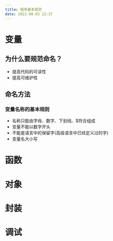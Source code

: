 ```yaml
---
title: 程序基本规范
date: 2022-08-03 22:37
---
```


# 变量
## 为什么要规范命名？
- 提高代码的可读性
- 提高可维护性
## 命名方法
### 变量名称的基本规则
- 名称只能由字母、数字、下划线、$符合组成
- 变量不能以数字开头
- 不能是语言中的保留字(高级语言中已经定义过的字)
- 变量名大小写


# 函数

# 对象

# 封装

# 调试


